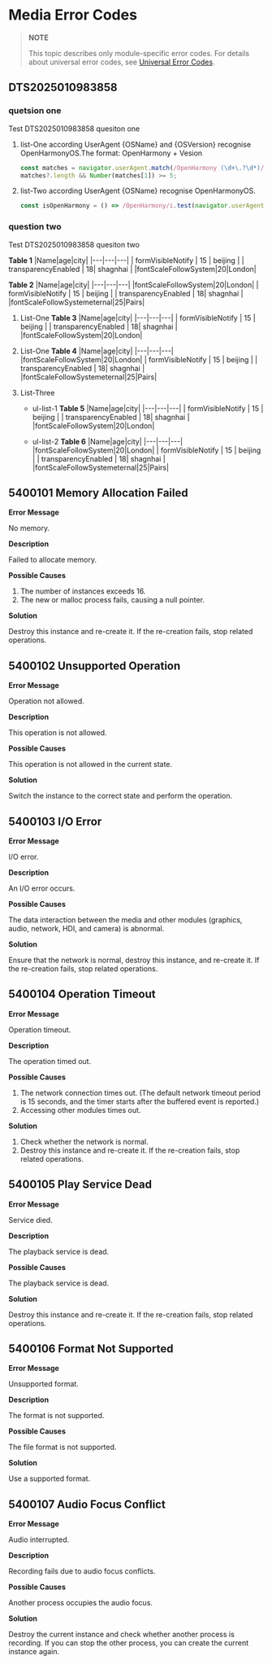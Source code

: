 # Media Error Codes
<!--RP1-->
> **NOTE**
>
> This topic describes only module-specific error codes. For details about universal error codes, see [Universal Error Codes](../errorcode-universal.md).

## DTS2025010983858

### quetsion one
Test DTS2025010983858 quesiton one

1. list-One
   according UserAgent {OSName} and {OSVersion} recognise OpenHarmonyOS.The format: OpenHarmony + Vesion

   ```ts
   const matches = navigator.userAgent.match(/OpenHarmony (\d+\.?\d*)/);  
   matches?.length && Number(matches[1]) >= 5;  
   ```

2. list-Two
    according UserAgent {OSName} recognise OpenHarmonyOS.

   ```ts
   const isOpenHarmony = () => /OpenHarmony/i.test(navigator.userAgent);   
   ```

### question two
Test DTS2025010983858 quesiton two

**Table 1**
|Name|age|city|
|---|---|---|
| <!--DelRow-->formVisibleNotify | 15 | beijing |
| <!--DelRow-->transparencyEnabled | 18| shagnhai |
|fontScaleFollowSystem|20|London|

**Table 2**
|Name|age|city|
|---|---|---|
|fontScaleFollowSystem|20|London|
| <!--DelRow-->formVisibleNotify | 15 | beijing |
| <!--DelRow-->transparencyEnabled | 18| shagnhai |
|fontScaleFollowSystemeternal|25|Pairs|

1. List-One
    **Table 3**
    |Name|age|city|
    |---|---|---|
    | <!--DelRow-->formVisibleNotify | 15 | beijing |
    | <!--DelRow-->transparencyEnabled | 18| shagnhai |
    |fontScaleFollowSystem|20|London|

2. List-One
    **Table 4**
    |Name|age|city|
    |---|---|---|
    |fontScaleFollowSystem|20|London|
    | <!--DelRow-->formVisibleNotify | 15 | beijing |
    | <!--DelRow-->transparencyEnabled | 18| shagnhai |
    |fontScaleFollowSystemeternal|25|Pairs|

3. List-Three
    * ul-list-1
        **Table 5**
        |Name|age|city|
        |---|---|---|
        | <!--DelRow-->formVisibleNotify | 15 | beijing |
        | <!--DelRow-->transparencyEnabled | 18| shagnhai |
        |fontScaleFollowSystem|20|London|

    * ul-list-2
        **Table 6**
        |Name|age|city|
        |---|---|---|
        |fontScaleFollowSystem|20|London|
        | <!--DelRow-->formVisibleNotify | 15 | beijing |
        | <!--DelRow-->transparencyEnabled | 18| shagnhai |
        |fontScaleFollowSystemeternal|25|Pairs|


## 5400101 Memory Allocation Failed

**Error Message**

No memory.

**Description**

Failed to allocate memory.

**Possible Causes**

1. The number of instances exceeds 16.
2. The new or malloc process fails, causing a null pointer.

**Solution**

Destroy this instance and re-create it. If the re-creation fails, stop related operations.

## 5400102 Unsupported Operation

**Error Message**

Operation not allowed.

**Description**

This operation is not allowed.

**Possible Causes**

This operation is not allowed in the current state.

**Solution**

Switch the instance to the correct state and perform the operation.

## 5400103 I/O Error

**Error Message**

I/O error.

**Description**

An I/O error occurs.

**Possible Causes**

The data interaction between the media and other modules (graphics, audio, network, HDI, and camera) is abnormal.

**Solution**

Ensure that the network is normal, destroy this instance, and re-create it. If the re-creation fails, stop related operations.

## 5400104 Operation Timeout

**Error Message**

Operation timeout.

**Description**

The operation timed out.

**Possible Causes**
<!--RP2-->
1. The network connection times out. (The default network timeout period is 15 seconds, and the timer starts after the buffered event is reported.)
2. Accessing other modules times out.
<!--RP2End-->

**Solution**

1. Check whether the network is normal.
2. Destroy this instance and re-create it. If the re-creation fails, stop related operations.

## 5400105 Play Service Dead

**Error Message**

Service died.

**Description**

The playback service is dead.

**Possible Causes**

The playback service is dead.

**Solution**

Destroy this instance and re-create it. If the re-creation fails, stop related operations.

## 5400106 Format Not Supported

**Error Message**

Unsupported format.

**Description**

The format is not supported.

**Possible Causes**

The file format is not supported.

**Solution**

Use a supported format.

## 5400107 Audio Focus Conflict

**Error Message**

Audio interrupted.

**Description**

Recording fails due to audio focus conflicts.

**Possible Causes**

Another process occupies the audio focus.

**Solution**

Destroy the current instance and check whether another process is recording. If you can stop the other process, you can create the current instance again.
<!--RP1End-->
